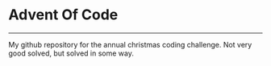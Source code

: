 # Advent Of Code
-----------------------

My github repository for the annual christmas coding challenge.
Not very good solved, but solved in some way.
